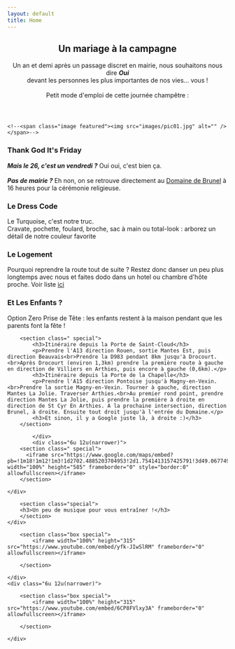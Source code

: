 ```yaml
---
layout: default
title: Home
---
```


<section class="box special">
	<header class="major">
		<h2>Un mariage à la campagne
		</h2>
		<p>Un an et demi après un passage discret en mairie, nous souhaitons nous dire <em><b>Oui</b></em><br>devant les personnes les plus importantes de nos vies... vous !<br><br>Petit mode d'emploi de cette journée champêtre :</p>
	</header>

	<!--<span class="image featured"><img src="images/pic01.jpg" alt="" /></span>-->

</section>

<section class="box special features">
	<div class="features-row">
		<section>
			<span class="icon major fa-heart accent4"></span>
			<h3>Thank God It's Friday</h3>
			<p><i><b>Mais le 26, c'est un vendredi ?</b></i> Oui oui, c'est bien ça.<br><br><b><i>Pas de mairie ?</i></b> Eh non, on se retrouve directement au <a href="#plans">Domaine de Brunel</a> à 16 heures pour la cérémonie religieuse.</p>
		</section>
		<section>
			<span class="icon major fa-suitcase accent3"></span>
			<h3>Le Dress Code</h3>
			<p>Le Turquoise, c'est notre truc.<br>Cravate, pochette, foulard, broche, sac à main ou total-look : arborez un détail de notre couleur favorite</p>
		</section>
	</div>
	<div class="features-row">
	<section>
		<span class="icon major fa-hotel accent5"></span>
		<h3>Le Logement</h3>
		<p>Pourquoi reprendre la route tout de suite ? Restez donc danser un peu plus longtemps avec nous et faites dodo dans un hotel ou chambre d'hôte proche. Voir liste <a href="assets/images/LogementsBrunel.pdf" target="_new">ici</a></p>
	</section>
		<section>
			<span class="icon major fa-child accent2"></span>
			<h3>Et Les Enfants ?</h3>
			<p>Option Zero Prise de Tête : les enfants restent à la maison pendant que les parents font la fête !</p>
		</section>
	</div>
</section>

<section class="box special" id="plans">
<div class="row">
	<div class="6u 12u(narrower)">

		<section class=" special">
			<h3>Itinéraire depuis la Porte de Saint-Cloud</h3>
			<p>Prendre l'A13 direction Rouen, sortie Mantes Est, puis direction Beauvais<br>Prendre la D983 pendant 8km jusqu'à Drocourt.<br>Après Drocourt (environ 1,3km) prendre la première route à gauche en direction de Villiers en Arthies, puis encore à gauche (0,6km).</p>
			<h3>Itinéraire depuis la Porte de la Chapelle</h3>
			<p>Prendre l'A15 direction Pontoise jusqu'à Magny-en-Vexin.<br>Prendre la sortie Magny-en-Vexin. Tourner à gauche, direction Mantes La Jolie. Traverser Arthies.<br>Au premier rond point, prendre direction Mantes La Jolie, puis prendre la première à droite en direction de St Cyr En Arthies. A la prochaine intersection, direction Brunel, à droite. Ensuite tout droit jusqu'à l'entrée du Domaine.</p>
			<h3>Et sinon, il y a Google juste là, à droite :)</h3>
		</section>

			</div>
			<div class="6u 12u(narrower)">
		<section class=" special">
		  <iframe src="https://www.google.com/maps/embed?pb=!1m18!1m12!1m3!1d2702.4885203704953!2d1.7541413157425791!3d49.067749979308594!2m3!1f0!2f0!3f0!3m2!1i1024!2i768!4f13.1!3m3!1m2!1s0x47e6ea806e2a5d49%3A0x92998ae9b38e1d48!2sDomaine+de+Brunel!5e1!3m2!1sfr!2sfr!4v1480863371138" width="100%" height="585" frameborder="0" style="border:0" allowfullscreen></iframe>
		</section>

	</div>
</div>
</section>

<!--
<div class="row">
	<div class="6u 12u(narrower)">

		<section class="box special">
			<span class="image featured"><img src="assets/images/pic02.jpg" alt="" /></span>
			<h3>Sed lorem adipiscing</h3>
			<p>Integer volutpat ante et accumsan commophasellus sed aliquam feugiat lorem aliquet ut enim rutrum phasellus iaculis accumsan dolore magna aliquam veroeros.</p>
			<ul class="actions">
				<li><a href="#" class="button alt">Learn More</a></li>
			</ul>
		</section>

	</div>
	<div class="6u 12u(narrower)">

		<section class="box special">
		  <span class="image featured"><img src="assets/images/pic02.jpg" alt="" /></span>
			<h3>Accumsan integer</h3>
			<p>Integer volutpat ante et accumsan commophasellus sed aliquam feugiat lorem aliquet ut enim rutrum phasellus iaculis accumsan dolore magna aliquam veroeros.</p>
			<ul class="actions">
				<li><a href="#" class="button alt">Learn More</a></li>
			</ul>
		</section>

	</div>
</div>
-->
<div class="row">
	<div class="12u 12u(narrower)">

		<section class="special">
		<h3>Un peu de musique pour vous entraîner !</h3>
		</section>
	</div>
</div>


<div class="row">
	<div class="6u 12u(narrower)">

		<section class="box special">
			<iframe width="100%" height="315" src="https://www.youtube.com/embed/yfk-JIwSlRM" frameborder="0" allowfullscreen></iframe>

		</section>

	</div>
	<div class="6u 12u(narrower)">

		<section class="box special">
			<iframe width="100%" height="315" src="https://www.youtube.com/embed/6CP8FVlxy3A" frameborder="0" allowfullscreen></iframe>

		</section>

	</div>
</div>
